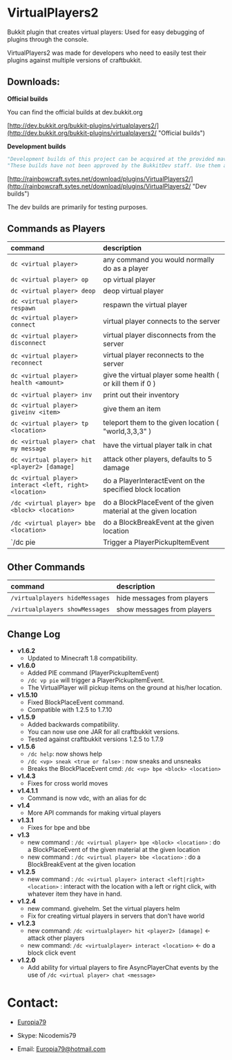VirtualPlayers2
======
Bukkit plugin that creates virtual players: 
Used for easy debugging of plugins through the console.


VirtualPlayers2 was made for developers who need to easily test 
their plugins against multiple versions of craftbukkit.


Downloads:
---

**Official builds**

You can find the official builds at dev.bukkit.org

[http://dev.bukkit.org/bukkit-plugins/virtualplayers2/](http://dev.bukkit.org/bukkit-plugins/virtualplayers2/ "Official builds")


**Development builds**

```python
"Development builds of this project can be acquired at the provided maven repository."
"These builds have not been approved by the BukkitDev staff. Use them at your own risk."
```

[http://rainbowcraft.sytes.net/download/plugins/VirtualPlayers2/](http://rainbowcraft.sytes.net/download/plugins/VirtualPlayers2/ "Dev builds")

The dev builds are primarily for testing purposes.


Commands as Players
---

|command|description|
|:------|:----------|
|`dc <virtual player>`  | any command you would normally do as a player |
|`dc <virtual player> op` | op virtual player |
|`dc <virtual player> deop` | deop virtual player |
|`dc <virtual player> respawn` | respawn the virtual player |
|`dc <virtual player> connect` | virtual player connects to the server |
|`dc <virtual player> disconnect` | virtual player disconnects from the server |
|`dc <virtual player> reconnect` | virtual player reconnects to the server |
|`dc <virtual player> health <amount>` | give the virtual player some health ( or kill them if 0 ) |
|`dc <virtual player> inv` | print out their inventory |
|`dc <virtual player> giveinv <item>` | give them an item |
|`dc <virtual player> tp <location>` | teleport them to the given location ( "world,3,3,3" ) |
|`dc <virtual player> chat my message` | have the virtual player talk in chat |
|`dc <virtual player> hit <player2> [damage]` | attack other players, defaults to 5 damage |
|`dc <virtual player> interact <left, right> <location>` | do a PlayerInteractEvent on the specified block location |
|`/dc <virtual player> bpe <block> <location>` | do a BlockPlaceEvent of the given material at the given location |
|`/dc <virtual player> bbe <location>` | do a BlockBreakEvent at the given location |
|`/dc <virtual player> pie | Trigger a PlayerPickupItemEvent |


Other Commands
---

|command|description|
|:------|:----------|
|`/virtualplayers hideMessages` | hide messages from players |
|`/virtualplayers showMessages` | show messages from players |


Change Log
---
- **v1.6.2**
  * Updated to Minecraft 1.8 compatibility.
- **v1.6.0**
  * Added PIE command (PlayerPickupItemEvent)
  * `/dc vp pie` will trigger a PlayerPickupItemEvent.
  * The VirtualPlayer will pickup items on the ground at his/her location.
- **v1.5.10**
  * Fixed BlockPlaceEvent command.
  * Compatible with 1.2.5 to 1.7.10
- **v1.5.9**
  * Added backwards compatibility.
  * You can now use one JAR for all craftbukkit versions.
  * Tested against craftbukkit versions 1.2.5 to 1.7.9
- **v1.5.6**
  * `/dc help`: now shows help
  * `/dc <vp> sneak <true or false>` : now sneaks and unsneaks
  * Breaks the BlockPlaceEvent cmd: `/dc <vp> bpe <block> <location>`
- **v1.4.3**
  * Fixes for cross world moves
- **v1.4.1.1**
  * Command is now vdc, with an alias for dc
- **v1.4**
  * More API commands for making virtual players
- **v1.3.1**
  * Fixes for bpe and bbe
- **v1.3**
  * new command : `/dc <virtual player> bpe <block> <location>` : do a BlockPlaceEvent of the given material at the given location
  * new command : `/dc <virtual player> bbe <location>` : do a BlockBreakEvent at the given location
- **v1.2.5**
  * new command : `/dc <virtual player> interact <left|right> <location>` : interact with the location with a left or right click, with whatever item they have in hand.
- **v1.2.4**
  * new command. givehelm. Set the virtual players helm
  * Fix for creating virtual players in servers that don't have world
- **v1.2.3**
  * new command: `/dc <virtualplayer> hit <player2> [damage]` <- attack other players
  * new command: `/dc <virtualplayer> interact <location>` <- do a block click event
- **v1.2.0**
  * Add ability for virtual players to fire AsyncPlayerChat events by the use of `/dc <virtual player> chat <message>`


Contact:
======


* [Europia79](http://dev.bukkit.org/profiles/Europia79 "Europia79 on dev.bukkit.org")

* Skype: Nicodemis79

* Email: Europia79@hotmail.com

